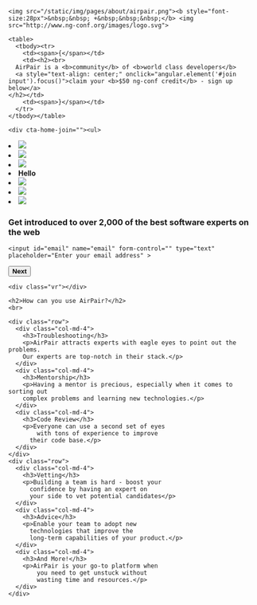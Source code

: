 
<script>
$(document).ready(function(){
   $('.entry-title').css('display', 'none').remove();
    $('#posts').css('display', 'none').remove();
    $('.rail1CTA').css('display', 'none').remove();
    $('hr').css('display', 'none').remove();
    $('.share').css('border-bottom', '0px');
});

</script>

<style>
.entry-title {display:none;}
#posts {display:none;}
.rail1CTA {display:none;}
</style>
<div class="main-wrap">
  <div notifications=""></div>
  <main ng-view="" id="home">

  <section class="header">
 
    <img src="/static/img/pages/about/airpair.png"><b style="font-size:28px">&nbsp;&nbsp; +&nbsp;&nbsp;&nbsp;</b> <img src="http://www.ng-conf.org/images/logo.svg">
    
    <table>
      <tbody><tr>
        <td><span>{</span></td>
        <td><h2><br>
      AirPair is a <b>community</b> of <b>world class developers</b>
      <a style="text-align: center;" onclick="angular.element('#join input').focus()">claim your <b>$50 ng-conf credit</b> - sign up below</a>
    </h2></td>
        <td><span>}</span></td>
      </tr>
    </tbody></table>
  </section>


  <section id="join">

    <div cta-home-join=""><ul>
  <li><img src="//0.gravatar.com/avatar/b56bb22b3a4b83c6b534b4c114671380?s=100"></li>
  <li><img src="//0.gravatar.com/avatar/c01ef7584331527e1c600b85ba6a75f3?s=100"></li>
  <li><img src="//0.gravatar.com/avatar/892cdc57a3a64ea0ad59827bc6d1ddf7?s=100"></li>
  <li class="you nomob">
    <!-- ngIf: !session || !session.email --><b ng-if="!session || !session.email" class="ng-scope">Hello</b><!-- end ngIf: !session || !session.email -->
    <!-- ngIf: session.email -->
  </li>
  <li><img src="//0.gravatar.com/avatar/b988f05edd27e18eb63b0c5abfdc113c?s=100"></li>
  <li><img src="//0.gravatar.com/avatar/f524745bb9975ba777b5c4a9922eb614?s=100"></li>
  <li><img src="//0.gravatar.com/avatar/fbf41c66afb1e3807b7b330c2d8fcc28?s=100"></li>
</ul>


<h3>Get introduced to over 2,000 of the <b>best software experts</b> on the web</h3>

<form id="joinForm" novalidate="" name="joinForm">

  <!-- ngIf: data.email --><div id="emailContainer" class="homeNameDiv" ng-if="data.email" form-group="">
    <input id="email" name="email" form-control="" type="text" placeholder="Enter your email address" >

    
  </div>

  <button track-click="auth" data="subscribe" class="btn btn-primary" tabindex="33214"><b>Next</b></button>
  
 <div id="fullnameContainer" style="display:none;" class="homeNameDiv"  form-group="">
    <input id="fullname" name="name" form-control="" type="text" placeholder="Enter full name (e.g. John Smith)" required="" tabindex="33212"  >

    
  </div>

  <button id="submitButton" style="display:none;" track-click="auth" data="subscribe"  type="submit" class="btn btn-primary" tabindex="33214" ><b>Join</b></button>

  <!-- ngIf: data.email --><!-- end ngIf: data.email -->

<span style="display:none;"><a href="#">Actually I'm a software expert!</a></span>
</form>


</div>

  </section>

  <section class="how">

    <div class="vr"></div>

    <h2>How can you use AirPair?</h2>
    <br>

    <div class="row">
      <div class="col-md-4">
        <h3>Troubleshooting</h3>
        <p>AirPair attracts experts with eagle eyes to point out the problems.
        Our experts are top-notch in their stack.</p>
      </div>
      <div class="col-md-4">
        <h3>Mentorship</h3>
        <p>Having a mentor is precious, especially when it comes to sorting out
        complex problems and learning new technologies.</p>
      </div>
      <div class="col-md-4">
        <h3>Code Review</h3>
        <p>Everyone can use a second set of eyes
            with tons of experience to improve
          their code base.</p>
      </div>
    </div>
    <div class="row">
      <div class="col-md-4">
        <h3>Vetting</h3>
        <p>Building a team is hard - boost your
          confidence by having an expert on
          your side to vet potential candidates</p>
      </div>
      <div class="col-md-4">
        <h3>Advice</h3>
        <p>Enable your team to adopt new
          technologies that improve the
          long-term capabilities of your product.</p>
      </div>
      <div class="col-md-4">
        <h3>And More!</h3>
        <p>AirPair is your go-to platform when
            you need to get unstuck without
            wasting time and resources.</p>
      </div>
    </div>
  </section>

<!-- <div class="vr"></div>
<section class="gaurantee">

  <div class="block">try it out, risk free</div>
  <div class="vr" style="margin-top:-30px"></div>

  <p>We have a 100% satisfaction guarantee</p>

  <label>Warning AirPairing can become addictive once you realized how awesome it is.</label>

</section> -->

  <br><br><br>
    <br><br><br>

  </main>
</div>